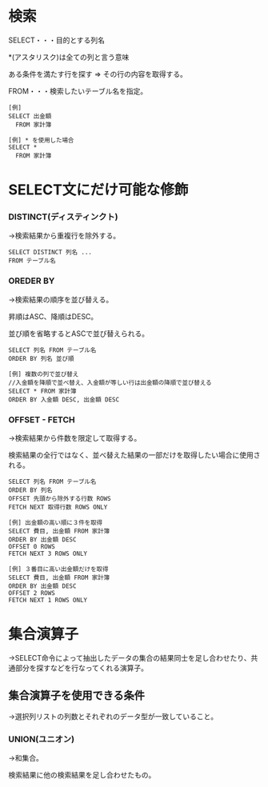 # 検索
SELECT・・・目的とする列名

*(アスタリスク)は全ての列と言う意味

ある条件を満たす行を探す ⇒ その行の内容を取得する。


FROM・・・検索したいテーブル名を指定。

```
[例]
SELECT 出金額
  FROM 家計簿
```

```
[例] * を使用した場合
SELECT *
  FROM 家計簿
```

# SELECT文にだけ可能な修飾

### DISTINCT(ディスティンクト)

→検索結果から重複行を除外する。
```
SELECT DISTINCT 列名 ...
FROM テーブル名
```

### OREDER BY

→検索結果の順序を並び替える。

昇順はASC、降順はDESC。

並び順を省略するとASCで並び替えられる。
```
SELECT 列名 FROM テーブル名
ORDER BY 列名 並び順
```
```
[例] 複数の列で並び替え
//入金額を降順で並べ替え、入金額が等しい行は出金額の降順で並び替える
SELECT * FROM 家計簿
ORDER BY 入金額 DESC, 出金額 DESC
```

### OFFSET - FETCH

→検索結果から件数を限定して取得する。

検索結果の全行ではなく、並べ替えた結果の一部だけを取得したい場合に使用される。
```
SELECT 列名 FROM テーブル名
ORDER BY 列名
OFFSET 先頭から除外する行数 ROWS
FETCH NEXT 取得行数 ROWS ONLY
```
```
[例] 出金額の高い順に３件を取得
SELECT 費目, 出金額 FROM 家計簿
ORDER BY 出金額 DESC
OFFSET 0 ROWS
FETCH NEXT 3 ROWS ONLY
```
```
[例] ３番目に高い出金額だけを取得
SELECT 費目, 出金額 FROM 家計簿
ORDER BY 出金額 DESC
OFFSET 2 ROWS
FETCH NEXT 1 ROWS ONLY
```

# 集合演算子

→SELECT命令によって抽出したデータの集合の結果同士を足し合わせたり、共通部分を探すなどを行なってくれる演算子。

## 集合演算子を使用できる条件

→選択列リストの列数とそれぞれのデータ型が一致していること。

### UNION(ユニオン)

→和集合。

検索結果に他の検索結果を足し合わせたもの。
